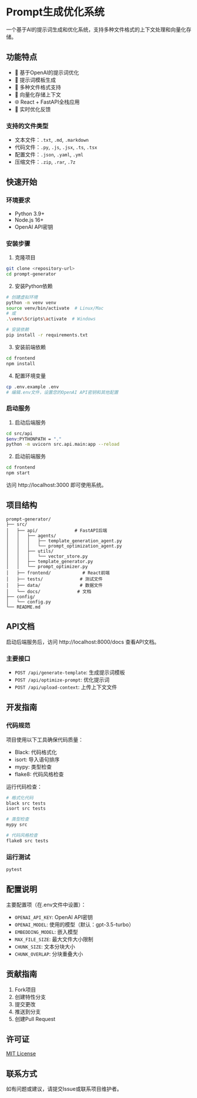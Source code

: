 # Prompt生成优化系统

一个基于AI的提示词生成和优化系统，支持多种文件格式的上下文处理和向量化存储。

## 功能特点

- 🤖 基于OpenAI的提示词优化
- 📝 提示词模板生成
- 📁 多种文件格式支持
- 💾 向量化存储上下文
- 🌐 React + FastAPI全栈应用
- 🔄 实时优化反馈

### 支持的文件类型

- 文本文件：`.txt`, `.md`, `.markdown`
- 代码文件：`.py`, `.js`, `.jsx`, `.ts`, `.tsx`
- 配置文件：`.json`, `.yaml`, `.yml`
- 压缩文件：`.zip`, `.rar`, `.7z`

## 快速开始

### 环境要求

- Python 3.9+
- Node.js 16+
- OpenAI API密钥

### 安装步骤

1. 克隆项目
```bash
git clone <repository-url>
cd prompt-generator
```

2. 安装Python依赖
```bash
# 创建虚拟环境
python -m venv venv
source venv/bin/activate  # Linux/Mac
# 或
.\venv\Scripts\activate  # Windows

# 安装依赖
pip install -r requirements.txt
```

3. 安装前端依赖
```bash
cd frontend
npm install
```

4. 配置环境变量
```bash
cp .env.example .env
# 编辑.env文件，设置您的OpenAI API密钥和其他配置
```

### 启动服务

1. 启动后端服务
```bash
cd src/api
$env:PYTHONPATH = "."
python -m uvicorn src.api.main:app --reload
```

2. 启动前端服务
```bash
cd frontend
npm start
```

访问 http://localhost:3000 即可使用系统。

## 项目结构

```
prompt-generator/
├── src/
│   ├── api/              # FastAPI后端
│   │   ├── agents/
│   │   │   ├── template_generation_agent.py
│   │   │   └── prompt_optimization_agent.py
│   │   ├── utils/
│   │   │   └── vector_store.py
│   │   ├── template_generator.py
│   │   └── prompt_optimizer.py
│   ├── frontend/            # React前端
│   ├── tests/              # 测试文件
│   ├── data/               # 数据文件
│   └── docs/              # 文档
├── config/
│   └── config.py
└── README.md
```

## API文档

启动后端服务后，访问 http://localhost:8000/docs 查看API文档。

### 主要接口

- `POST /api/generate-template`: 生成提示词模板
- `POST /api/optimize-prompt`: 优化提示词
- `POST /api/upload-context`: 上传上下文文件

## 开发指南

### 代码规范

项目使用以下工具确保代码质量：
- Black: 代码格式化
- isort: 导入语句排序
- mypy: 类型检查
- flake8: 代码风格检查

运行代码检查：
```bash
# 格式化代码
black src tests
isort src tests

# 类型检查
mypy src

# 代码风格检查
flake8 src tests
```

### 运行测试

```bash
pytest
```

## 配置说明

主要配置项（在.env文件中设置）：

- `OPENAI_API_KEY`: OpenAI API密钥
- `OPENAI_MODEL`: 使用的模型（默认：gpt-3.5-turbo）
- `EMBEDDING_MODEL`: 嵌入模型
- `MAX_FILE_SIZE`: 最大文件大小限制
- `CHUNK_SIZE`: 文本分块大小
- `CHUNK_OVERLAP`: 分块重叠大小

## 贡献指南

1. Fork项目
2. 创建特性分支
3. 提交更改
4. 推送到分支
5. 创建Pull Request

## 许可证

[MIT License](LICENSE)

## 联系方式

如有问题或建议，请提交Issue或联系项目维护者。 